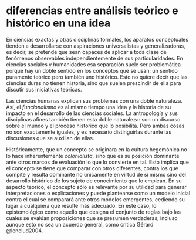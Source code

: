 # diferencias entre análisis teórico e histórico en una idea

En ciencias exactas y otras disciplinas formales, los aparatos conceptuales tienden a desarrollarse con aspiraciones universalistas y generalizadoras, es decir, se pretende que sean capaces de aplicar a toda clase de fenómenos observables independientemente de sus particularidades. En ciencias sociales y humanidades esa separación suele ser problemática porque hay un doble sentido en los conceptos que se usan: un sentido puramente teórico pero también uno histórico. Esto no quiere decir que las ciencias duras no tienen historia, sino que suelen prescindir de ella para discutir sus iniciativas teóricas.

Las ciencias humanas explican sus problemas con una doble naturaleza. Así, el *funcionalismo* es al mismo tiempo una idea y la historia de su impacto en el desarrollo de las ciencias sociales. La antropología y sus disciplinas afines también tienen esta doble naturaleza: son un discurso sobre el mundo y el proceso histórico que lo posibilita. Pero ambas cosas no son exactamente iguales, y es necesario distinguirlas durante las discusiones que se auxilian de ellas.

Históricamente, que un concepto se originara en la cultura hegemónica no lo hace inherentemente *colonialista*, sino que es su posición dominante ante otros marcos de evaluación lo que lo convierte en tal. Esto implica que el concepto se tiene que comparar con otros diferentes, contra los que compite y resulta dominante no únicamente en virtud de sí mismo sino del desarrollo histórico de los sujeto de conocimiento que lo emplean. En su aspecto teórico, el concepto sólo es relevante por su utilidad para generar interpretaciones o explicaciones y puede plantearse como un modelo inicial contra el cual se comparará ante otros modelos emergentes, cediendo su lugar a cualquiera que resulte más adecuado. En este caso, lo epistemológico como aquello que designa el conjunto de reglas bajo las cuales se evalúan proposiciones que se presumen verdaderas, incluso aunque esto no sea un acuerdo general, como critica Gérard @lenclud2004.
